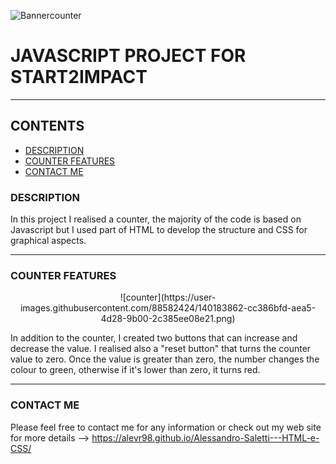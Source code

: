 ![Bannercounter](https://user-images.githubusercontent.com/88582424/140100865-e143680d-5a3d-45bc-9ab8-48eed5545bb2.png)

# JAVASCRIPT PROJECT FOR START2IMPACT

---

## CONTENTS

* [DESCRIPTION](#description)
* [COUNTER FEATURES](#counter-features)
* [CONTACT ME](#contact-me)



### DESCRIPTION
In this project I realised a counter, the majority of the code is based on Javascript but I used part of HTML to develop the structure and CSS for graphical aspects.

---

### COUNTER FEATURES

<div align="center"> ![counter](https://user-images.githubusercontent.com/88582424/140183862-cc386bfd-aea5-4d28-9b00-2c385ee08e21.png) </div>


In addition to the counter, I created two buttons that can increase and decrease the value. I realised also a "reset button" that turns the counter value to zero.
Once the value is greater than zero, the number changes the colour to green, otherwise if it's lower than zero, it turns red.

---

### CONTACT ME 
Please feel free to contact me for any information or check out my web site for more details --> https://alevr98.github.io/Alessandro-Saletti---HTML-e-CSS/
